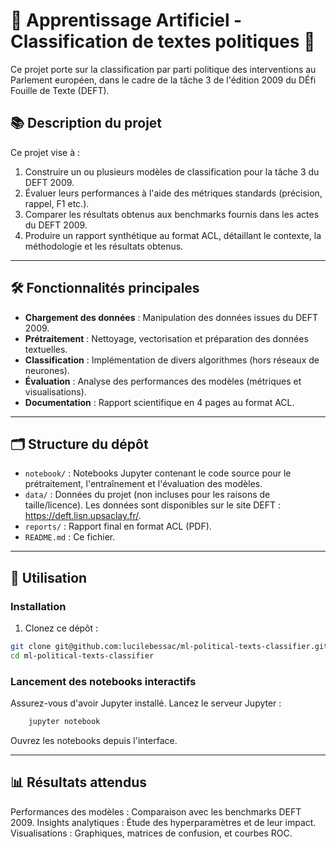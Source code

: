 # 🧠 Apprentissage Artificiel - Classification de textes politiques 🧠

Ce projet porte sur la classification par parti politique des interventions au Parlement européen, dans le cadre de la tâche 3 de l'édition 2009 du DÉfi Fouille de Texte (DEFT).

## 📚 Description du projet

Ce projet vise à :  
1. Construire un ou plusieurs modèles de classification pour la tâche 3 du DEFT 2009.  
2. Évaluer leurs performances à l'aide des métriques standards (précision, rappel, F1 etc.).  
3. Comparer les résultats obtenus aux benchmarks fournis dans les actes du DEFT 2009.  
4. Produire un rapport synthétique au format ACL, détaillant le contexte, la méthodologie et les résultats obtenus.

---

## 🛠️ Fonctionnalités principales

- **Chargement des données** : Manipulation des données issues du DEFT 2009.  
- **Prétraitement** : Nettoyage, vectorisation et préparation des données textuelles.  
- **Classification** : Implémentation de divers algorithmes (hors réseaux de neurones).  
- **Évaluation** : Analyse des performances des modèles (métriques et visualisations).  
- **Documentation** : Rapport scientifique en 4 pages au format ACL.

---

## 🗂️ Structure du dépôt

- `notebook/` : Notebooks Jupyter contenant le code source pour le prétraitement, l'entraînement et l'évaluation des modèles. 
- `data/` : Données du projet (non incluses pour les raisons de taille/licence). Les données sont disponibles sur le site DEFT : https://deft.lisn.upsaclay.fr/.
- `reports/` : Rapport final en format ACL (PDF).  
- `README.md` : Ce fichier.  

---

## 🚀 Utilisation

### Installation

1. Clonez ce dépôt :  
```bash
git clone git@github.com:lucilebessac/ml-political-texts-classifier.git
cd ml-political-texts-classifier
```

### Lancement des notebooks interactifs

Assurez-vous d'avoir Jupyter installé.
Lancez le serveur Jupyter :
```bash
    jupyter notebook
```
Ouvrez les notebooks depuis l'interface.

---


## 📊 Résultats attendus

 Performances des modèles : Comparaison avec les benchmarks DEFT 2009.
 Insights analytiques : Étude des hyperparamètres et de leur impact.
 Visualisations : Graphiques, matrices de confusion, et courbes ROC.

